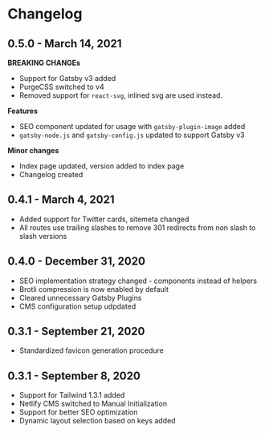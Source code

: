 # Changelog

## 0.5.0 - March 14, 2021

**BREAKING CHANGEs**

- Support for Gatsby v3 added
- PurgeCSS switched to v4
- Removed support for `react-svg`, inlined svg are used instead.

**Features**

- SEO component updated for usage with `gatsby-plugin-image` added
- `gatsby-node.js` and `gatsby-config.js` updated to support Gatsby v3

**Minor changes**

- Index page updated, version added to index page
- Changelog created

## 0.4.1 - March 4, 2021

- Added support for Twitter cards, sitemeta changed
- All routes use trailing slashes to remove 301 redirects from non slash to slash versions

## 0.4.0 - December 31, 2020

- SEO implementation strategy changed - components instead of helpers
- Brotli compression is now enabled by default
- Cleared unnecessary Gatsby Plugins
- CMS configuration setup udpdated

## 0.3.1 - September 21, 2020

- Standardized favicon generation procedure

## 0.3.1 - September 8, 2020

- Support for Tailwind 1.3.1 added
- Netlify CMS switched to Manual Initialization
- Support for better SEO optimization
- Dynamic layout selection based on keys added
